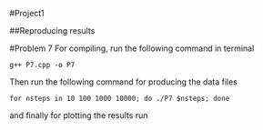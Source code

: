 #Project1


##Reproducing results

#Problem 7
For compiling, run the following command in terminal

```
g++ P7.cpp -o P7
```

Then run the following command for producing the data files 

```
for nsteps in 10 100 1000 10000; do ./P7 $nsteps; done
```

and finally for plotting the results run 


